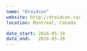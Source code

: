 ```yaml
---
name: "Droidcon"
website: http://droidcon.ca/
location: Montreal, Canada

date_start: 2016-05-19
date_end:   2016-05-20
---
```

